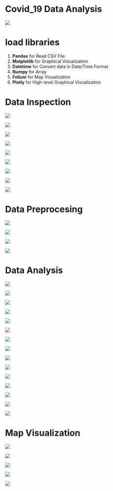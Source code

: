 # Covid_19 Data Analysis


![](https://raw.githubusercontent.com/gopisuthar/Covid_19/master/Images/COVID19.jpg)

# load libraries
1) <b>Pandas</b> for Read CSV File              
2) <b>Matplotlib</b> for Graphical Visualization                            
3) <b>Datetime</b> for Convert data in Date/Time Format              
4) <b>Numpy</b> for Array
5) <b>Folium</b> for Map Visualization
6) <b>Plotly</b> for High-level Graphical Visualization

# Data Inspection
![](https://raw.githubusercontent.com/gopisuthar/Covid_19/master/Images/data_inspection_1.PNG)

![](https://raw.githubusercontent.com/gopisuthar/Covid_19/master/Images/data_inspection_2.PNG)

![](https://raw.githubusercontent.com/gopisuthar/Covid_19/master/Images/data_inspection_3.PNG)

![](https://raw.githubusercontent.com/gopisuthar/Covid_19/master/Images/data_inspection_4.PNG)

![](https://raw.githubusercontent.com/gopisuthar/Covid_19/master/Images/data_inspection_5.PNG)

![](https://raw.githubusercontent.com/gopisuthar/Covid_19/master/Images/data_inspection_6.PNG)

![](https://raw.githubusercontent.com/gopisuthar/Covid_19/master/Images/data_inspection_7.PNG)

![](https://raw.githubusercontent.com/gopisuthar/Covid_19/master/Images/data_inspection_8.PNG)

![](https://raw.githubusercontent.com/gopisuthar/Covid_19/master/Images/data_inspection_9.PNG)


# Data Preprocesing
![](https://raw.githubusercontent.com/gopisuthar/Covid_19/master/Images/data_Preprocessing_1.PNG)

![](https://raw.githubusercontent.com/gopisuthar/Covid_19/master/Images/data_Preprocessing_2.PNG)

![](https://raw.githubusercontent.com/gopisuthar/Covid_19/master/Images/data_Preprocessing_3.PNG)

![](https://raw.githubusercontent.com/gopisuthar/Covid_19/master/Images/data_Preprocessing_4.PNG)

# Data Analysis
![](https://raw.githubusercontent.com/gopisuthar/Covid_19/master/Images/data_analysis_1.PNG)

![](https://raw.githubusercontent.com/gopisuthar/Covid_19/master/Images/data_analysis_2.PNG)

![](https://raw.githubusercontent.com/gopisuthar/Covid_19/master/Images/data_analysis_3.PNG)

![](https://raw.githubusercontent.com/gopisuthar/Covid_19/master/Images/data_analysis_4.PNG)

![](https://raw.githubusercontent.com/gopisuthar/Covid_19/master/Images/data_analysis_5.PNG)

![](https://raw.githubusercontent.com/gopisuthar/Covid_19/master/Images/data_analysis_6.PNG)

![](https://raw.githubusercontent.com/gopisuthar/Covid_19/master/Images/Mortality_Rate.png)

![](https://raw.githubusercontent.com/gopisuthar/Covid_19/master/Images/data_analysis_8.PNG)

![](https://raw.githubusercontent.com/gopisuthar/Covid_19/master/Images/Confirmed.png)

![](https://raw.githubusercontent.com/gopisuthar/Covid_19/master/Images/data_analysis_10.PNG)

![](https://raw.githubusercontent.com/gopisuthar/Covid_19/master/Images/Active.png)

![](https://raw.githubusercontent.com/gopisuthar/Covid_19/master/Images/data_analysis_12.PNG)

![](https://raw.githubusercontent.com/gopisuthar/Covid_19/master/Images/Deaths.png)

![](https://raw.githubusercontent.com/gopisuthar/Covid_19/master/Images/data_analysis_14.PNG)

![](https://raw.githubusercontent.com/gopisuthar/Covid_19/master/Images/Recovered.png)

# Map Visualization

![](https://raw.githubusercontent.com/gopisuthar/Covid_19/master/Images/data_analysis_16.PNG)

![](https://raw.githubusercontent.com/gopisuthar/Covid_19/master/Images/data_analysis_17.PNG)

![](https://raw.githubusercontent.com/gopisuthar/Covid_19/master/Images/data_analysis_18.PNG)

![](https://raw.githubusercontent.com/gopisuthar/Covid_19/master/Images/data_analysis_19.PNG)

![](https://raw.githubusercontent.com/gopisuthar/Covid_19/master/Images/data_analysis_20.PNG)





